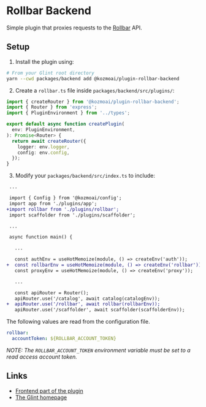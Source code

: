 # Rollbar Backend

Simple plugin that proxies requests to the [Rollbar](https://rollbar.com) API.

## Setup

1. Install the plugin using:

```bash
# From your Glint root directory
yarn --cwd packages/backend add @kozmoai/plugin-rollbar-backend
```

2. Create a `rollbar.ts` file inside `packages/backend/src/plugins/`:

```typescript
import { createRouter } from '@kozmoai/plugin-rollbar-backend';
import { Router } from 'express';
import { PluginEnvironment } from '../types';

export default async function createPlugin(
  env: PluginEnvironment,
): Promise<Router> {
  return await createRouter({
    logger: env.logger,
    config: env.config,
  });
}
```

3. Modify your `packages/backend/src/index.ts` to include:

```diff
 ...

 import { Config } from '@kozmoai/config';
 import app from './plugins/app';
+import rollbar from './plugins/rollbar';
 import scaffolder from './plugins/scaffolder';

 ...

 async function main() {

   ...

   const authEnv = useHotMemoize(module, () => createEnv('auth'));
+  const rollbarEnv = useHotMemoize(module, () => createEnv('rollbar'));
   const proxyEnv = useHotMemoize(module, () => createEnv('proxy'));

   ...

   const apiRouter = Router();
   apiRouter.use('/catalog', await catalog(catalogEnv));
+  apiRouter.use('/rollbar', await rollbar(rollbarEnv));
   apiRouter.use('/scaffolder', await scaffolder(scaffolderEnv));
```

The following values are read from the configuration file.

```yaml
rollbar:
  accountToken: ${ROLLBAR_ACCOUNT_TOKEN}
```

_NOTE: The `ROLLBAR_ACCOUNT_TOKEN` environment variable must be set to a read
access account token._

## Links

- [Frontend part of the plugin](https://github.com/kozmoai/glint/tree/master/plugins/rollbar)
- [The Glint homepage](https://glint.io)
